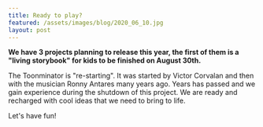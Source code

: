 ```yaml
---
title: Ready to play?
featured: /assets/images/blog/2020_06_10.jpg
layout: post
---
```


**We have 3 projects planning to release this year, the first of them is a "living storybook" for kids to be finished on August 30th.**

The Toonminator is "re-starting". It was started by Victor Corvalan and then with the musician Ronny Antares many years ago. Years has passed and we gain experience during the shutdown of this project. We are ready and recharged with cool ideas that we need to bring to life.

Let's have fun!